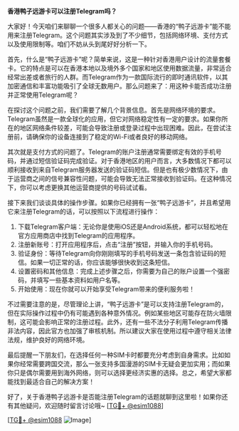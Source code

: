 **香港鸭子远游卡可以注册Telegram吗？**

大家好！今天咱们来聊聊一个很多人都关心的问题——香港的“鸭子远游卡”能不能用来注册Telegram。这个问题其实涉及到了不少细节，包括网络环境、支付方式以及使用限制等。咱们不妨从头到尾好好分析一下。

首先，什么是“鸭子远游卡”呢？简单来说，这是一种针对香港用户设计的流量套餐卡。它的特点是可以在香港本地以及境外多个国家和地区使用数据流量，非常适合经常出差或者旅行的人群。而Telegram作为一款国际流行的即时通讯软件，以其加密通信和丰富功能吸引了全球无数用户。那么问题来了：用这种卡能否成功注册并正常使用Telegram呢？

在探讨这个问题之前，我们需要了解几个背景信息。首先是网络环境的要求。Telegram虽然是一款全球化的应用，但它对网络稳定性有一定的要求。如果你所在的地区网络条件较差，可能会导致注册或登录过程中出现困难。因此，在尝试注册前，请确保你的设备连接到了稳定的Wi-Fi或者良好的移动网络。

其次就是支付方式的问题了。Telegram的账户注册通常需要绑定有效的手机号码，并通过短信验证码完成验证。对于香港地区的用户而言，大多数情况下都可以顺利接收到来自Telegram服务器发送的验证码短信。但是也有极少数情况下，由于运营商之间的信号兼容性问题，可能会导致无法正常接收到验证码。在这种情况下，你可以考虑更换其他运营商提供的号码试试看。

接下来我们谈谈具体的操作步骤。如果你已经拥有一张“鸭子远游卡”，并且希望用它来注册Telegram的话，可以按照以下流程进行操作：

1. 下载Telegram客户端：无论你是使用iOS还是Android系统，都可以轻松地在官方应用商店中找到Telegram的应用程序。
2. 注册新账号：打开应用程序后，点击“注册”按钮，并输入你的手机号码。
3. 验证身份：等待Telegram向你刚刚填写的手机号码发送一条包含验证码的短信。如果一切正常的话，你应该能够很快收到这条短信。
4. 设置密码和其他信息：完成上述步骤之后，你需要为自己的账户设置一个强密码，并填写一些基本资料如用户名等。
5. 开始使用：现在你就可以开始享受Telegram带来的便利服务啦！

不过需要注意的是，尽管理论上讲，“鸭子远游卡”是可以支持注册Telegram的，但在实际操作过程中仍有可能遇到各种意外情况。例如某些地区可能存在防火墙限制，这可能会影响正常的注册过程。此外，还有一些不法分子利用Telegram传播非法内容，因此官方也加强了审核机制。所以建议大家在使用过程中遵守相关法律法规，维护良好的网络环境。

最后提醒一下朋友们，在选择任何一种SIM卡时都要充分考虑到自身需求。比如如果你经常需要跨国交流，那么一张支持多国漫游的SIM卡无疑会更加实用；而如果你只是偶尔需要用到海外网络，则可以选择更经济实惠的选择。总之，希望大家都能找到最适合自己的解决方案！

好了，关于香港鸭子远游卡是否能注册Telegram的话题就聊到这里啦！如果你还有其他疑问，欢迎随时留言讨论哦~ [[TG💪+ @esim1088](https://t.me/s/esim1088)]

[[TG💪+ @esim1088](https://t.me/s/esim1088) ![Image](https://i.postimg.cc/4NQfJmqS/Snipaste-2025-05-13-00-14-12.png)]